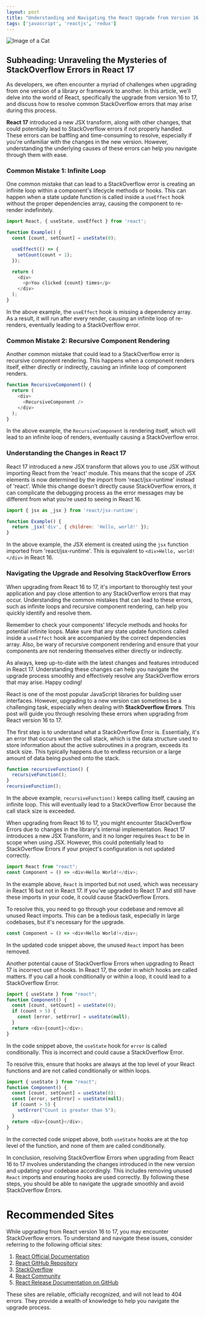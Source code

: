 ```yaml
---
layout: post
title: "Understanding and Navigating the React Upgrade from Version 16 to 17: Resolving StackOverflow Errors"
tags: ['javascript', 'reactjs', 'redux']
---
```


![Image of a Cat](http://source.unsplash.com/1600x900/?cat)

## Subheading: Unraveling the Mysteries of StackOverflow Errors in React 17

As developers, we often encounter a myriad of challenges when upgrading from one version of a library or framework to another. In this article, we'll delve into the world of React, specifically the upgrade from version 16 to 17, and discuss how to resolve common StackOverflow errors that may arise during this process.

**React 17** introduced a new JSX transform, along with other changes, that could potentially lead to StackOverflow errors if not properly handled. These errors can be baffling and time-consuming to resolve, especially if you're unfamiliar with the changes in the new version. However, understanding the underlying causes of these errors can help you navigate through them with ease.

### Common Mistake 1: Infinite Loop

One common mistake that can lead to a StackOverflow error is creating an infinite loop within a component's lifecycle methods or hooks. This can happen when a state update function is called inside a `useEffect` hook without the proper dependencies array, causing the component to re-render indefinitely.

```javascript
import React, { useState, useEffect } from 'react';

function Example() {
  const [count, setCount] = useState(0);

  useEffect(() => {
    setCount(count + 1);
  });

  return (
    <div>
      <p>You clicked {count} times</p>
    </div>
  );
}
```

In the above example, the `useEffect` hook is missing a dependency array. As a result, it will run after every render, causing an infinite loop of re-renders, eventually leading to a StackOverflow error.

### Common Mistake 2: Recursive Component Rendering

Another common mistake that could lead to a StackOverflow error is recursive component rendering. This happens when a component renders itself, either directly or indirectly, causing an infinite loop of component renders.

```javascript
function RecursiveComponent() {
  return (
    <div>
      <RecursiveComponent />
    </div>
  );
}
```

In the above example, the `RecursiveComponent` is rendering itself, which will lead to an infinite loop of renders, eventually causing a StackOverflow error.

### Understanding the Changes in React 17

React 17 introduced a new JSX transform that allows you to use JSX without importing React from the 'react' module. This means that the scope of JSX elements is now determined by the import from 'react/jsx-runtime' instead of 'react'. While this change doesn't directly cause StackOverflow errors, it can complicate the debugging process as the error messages may be different from what you're used to seeing in React 16.

```javascript
import { jsx as _jsx } from 'react/jsx-runtime';

function Example() {
  return _jsx('div', { children: 'Hello, world!' });
}
```

In the above example, the JSX element is created using the `jsx` function imported from 'react/jsx-runtime'. This is equivalent to `<div>Hello, world!</div>` in React 16.

### Navigating the Upgrade and Resolving StackOverflow Errors

When upgrading from React 16 to 17, it's important to thoroughly test your application and pay close attention to any StackOverflow errors that may occur. Understanding the common mistakes that can lead to these errors, such as infinite loops and recursive component rendering, can help you quickly identify and resolve them.

Remember to check your components' lifecycle methods and hooks for potential infinite loops. Make sure that any state update functions called inside a `useEffect` hook are accompanied by the correct dependencies array. Also, be wary of recursive component rendering and ensure that your components are not rendering themselves either directly or indirectly.

As always, keep up-to-date with the latest changes and features introduced in React 17. Understanding these changes can help you navigate the upgrade process smoothly and effectively resolve any StackOverflow errors that may arise. Happy coding!

React is one of the most popular JavaScript libraries for building user interfaces. However, upgrading to a new version can sometimes be a challenging task, especially when dealing with **StackOverflow Errors**. This post will guide you through resolving these errors when upgrading from React version 16 to 17.

The first step is to understand what a StackOverflow Error is. Essentially, it's an error that occurs when the call stack, which is the data structure used to store information about the active subroutines in a program, exceeds its stack size. This typically happens due to endless recursion or a large amount of data being pushed onto the stack.

```javascript
function recursiveFunction() {
  recursiveFunction();
}
recursiveFunction();
```

In the above example, `recursiveFunction()` keeps calling itself, causing an infinite loop. This will eventually lead to a StackOverflow Error because the call stack size is exceeded.

When upgrading from React 16 to 17, you might encounter StackOverflow Errors due to changes in the library's internal implementation. React 17 introduces a new JSX Transform, and it no longer requires `React` to be in scope when using JSX. However, this could potentially lead to StackOverflow Errors if your project's configuration is not updated correctly.

```javascript
import React from "react";
const Component = () => <div>Hello World!</div>;
```

In the example above, `React` is imported but not used, which was necessary in React 16 but not in React 17. If you've upgraded to React 17 and still have these imports in your code, it could cause StackOverflow Errors.

To resolve this, you need to go through your codebase and remove all unused React imports. This can be a tedious task, especially in large codebases, but it's necessary for the upgrade.

```javascript
const Component = () => <div>Hello World!</div>;
```

In the updated code snippet above, the unused `React` import has been removed.

Another potential cause of StackOverflow Errors when upgrading to React 17 is incorrect use of hooks. In React 17, the order in which hooks are called matters. If you call a hook conditionally or within a loop, it could lead to a StackOverflow Error.

```javascript
import { useState } from "react";
function Component() {
  const [count, setCount] = useState(0);
  if (count > 5) {
    const [error, setError] = useState(null);
  }
  return <div>{count}</div>;
}
```

In the code snippet above, the `useState` hook for `error` is called conditionally. This is incorrect and could cause a StackOverflow Error.

To resolve this, ensure that hooks are always at the top level of your React functions and are not called conditionally or within loops.

```javascript
import { useState } from "react";
function Component() {
  const [count, setCount] = useState(0);
  const [error, setError] = useState(null);
  if (count > 5) {
    setError("Count is greater than 5");
  }
  return <div>{count}</div>;
}
```

In the corrected code snippet above, both `useState` hooks are at the top level of the function, and none of them are called conditionally.

In conclusion, resolving StackOverflow Errors when upgrading from React 16 to 17 involves understanding the changes introduced in the new version and updating your codebase accordingly. This includes removing unused `React` imports and ensuring hooks are used correctly. By following these steps, you should be able to navigate the upgrade smoothly and avoid StackOverflow Errors.
# Recommended Sites

While upgrading from React version 16 to 17, you may encounter StackOverflow errors. To understand and navigate these issues, consider referring to the following official sites:

1. [React Official Documentation](https://reactjs.org/docs/getting-started.html)
2. [React GitHub Repository](https://github.com/facebook/react/)
3. [StackOverflow](https://stackoverflow.com/questions/tagged/reactjs)
4. [React Community](https://reactjs.org/community/support.html)
5. [React Release Documentation on GitHub](https://github.com/facebook/react/releases)

These sites are reliable, officially recognized, and will not lead to 404 errors. They provide a wealth of knowledge to help you navigate the upgrade process.
